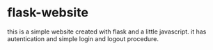 # flask-website
this is a simple website created with flask and a little javascript. it has autentication and simple login and logout procedure. 
